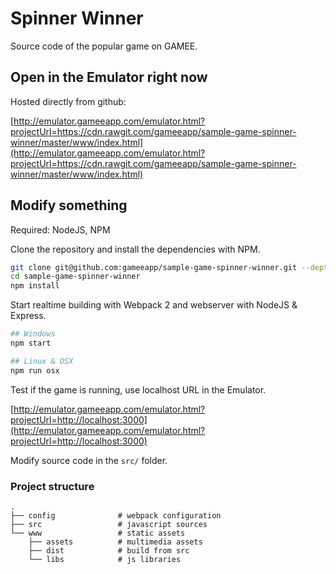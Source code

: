 # Spinner Winner 

Source code of the popular game on GAMEE. 

## Open in the Emulator right now

Hosted directly from github:

[http://emulator.gameeapp.com/emulator.html?projectUrl=https://cdn.rawgit.com/gameeapp/sample-game-spinner-winner/master/www/index.html](http://emulator.gameeapp.com/emulator.html?projectUrl=https://cdn.rawgit.com/gameeapp/sample-game-spinner-winner/master/www/index.html) 

## Modify something

Required: NodeJS, NPM

Clone the repository and install the dependencies with NPM.

```bash
git clone git@github.com:gameeapp/sample-game-spinner-winner.git --depth 1
cd sample-game-spinner-winner
npm install
```

Start realtime building with Webpack 2 and webserver with NodeJS & Express. 

```bash
## Windows 
npm start

## Linux & OSX
npm run osx
```

Test if the game is running, use localhost URL in the Emulator. 

[http://emulator.gameeapp.com/emulator.html?projectUrl=http://localhost:3000](http://emulator.gameeapp.com/emulator.html?projectUrl=http://localhost:3000) 

Modify source code in the `src/` folder.

### Project structure

```
.
├── config              # webpack configuration
├── src                 # javascript sources
└── www                 # static assets
    ├── assets          # multimedia assets
    ├── dist            # build from src
    └── libs            # js libraries
```
